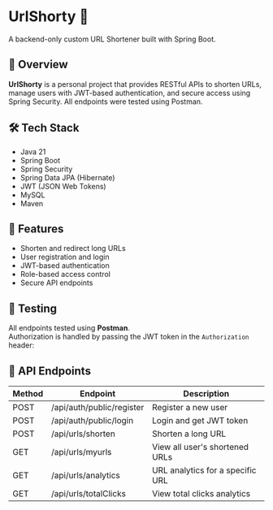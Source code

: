 # UrlShorty 🔗
A backend-only custom URL Shortener built with Spring Boot.

## 📌 Overview
**UrlShorty** is a personal project that provides RESTful APIs to shorten URLs, manage users with JWT-based authentication, and secure access using Spring Security. All endpoints were tested using Postman.

## 🛠️ Tech Stack
- Java 21
- Spring Boot
- Spring Security
- Spring Data JPA (Hibernate)
- JWT (JSON Web Tokens)
- MySQL 
- Maven

## 🚀 Features
- Shorten and redirect long URLs
- User registration and login
- JWT-based authentication
- Role-based access control
- Secure API endpoints

## 🧪 Testing
All endpoints tested using **Postman**.  
Authorization is handled by passing the JWT token in the `Authorization` header:

## 📂 API Endpoints 
| Method | Endpoint                 | Description                     |
|--------|--------------------------|---------------------------------|
| POST   | /api/auth/public/register| Register a new user             |
| POST   | /api/auth/public/login   | Login and get JWT token         |
| POST   | /api/urls/shorten        | Shorten a long URL              |
| GET    | /api/urls/myurls         | View all user's shortened URLs  |
| GET    | /api/urls/analytics      | URL analytics for a specific URL|
| GET    | /api/urls/totalClicks    | View total clicks analytics     |
